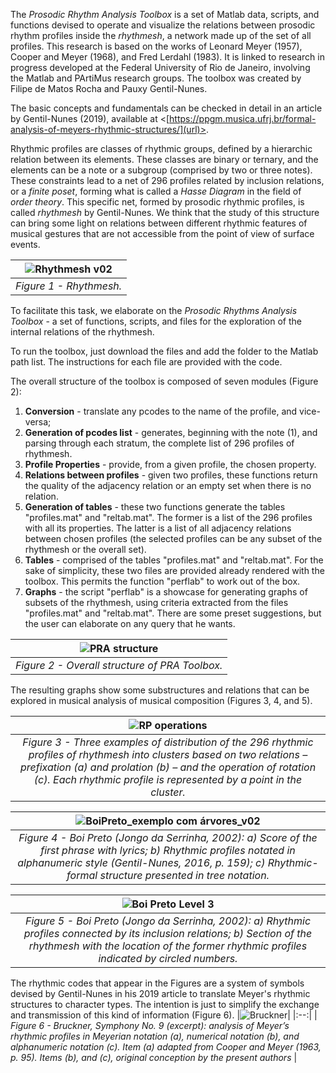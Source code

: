 The _Prosodic Rhythm Analysis Toolbox_ is a set of Matlab data, scripts, and functions devised to operate and visualize the relations between prosodic rhythm profiles inside the _rhythmesh_, a network made up of the set of all profiles. This research is based on the works of Leonard Meyer (1957), Cooper and Meyer (1968), and Fred Lerdahl (1983). It is linked to research in progress developed at the Federal University of Rio de Janeiro, involving the Matlab and PArtiMus research groups. The toolbox was created by Filipe de Matos Rocha and Pauxy Gentil-Nunes.

The basic concepts and fundamentals can be checked in detail in an article by Gentil-Nunes (2019), available at <[https://ppgm.musica.ufrj.br/formal-analysis-of-meyers-rhythmic-structures/](url)>.

Rhythmic profiles are classes of rhythmic groups, defined by a hierarchic relation between its elements. These classes are binary or ternary, and the elements can be a note or a subgroup (comprised by two or three notes). These constraints lead to a net of 296 profiles related by inclusion relations, or a _finite_ _poset_, forming what is called a _Hasse Diagram_ in the field of _order theory_. This specific net, formed by prosodic rhythmic profiles, is called _rhythmesh_ by Gentil-Nunes. We think that the study of this structure can bring some light on relations between different rhythmic features of musical gestures that are not accessible from the point of view of surface events.

|![Rhythmesh v02](https://github.com/Pauxygnunes/Prosodic-Rhythms-Analysis-Toolbox/assets/30673056/fb55c002-9c39-47ac-9401-e5d570ab2e99)|
|:--:| 
| *Figure 1 - Rhythmesh.* |

To facilitate this task, we elaborate on the _Prosodic Rhythms Analysis Toolbox_ - a set of functions, scripts, and files for the exploration of the internal relations of the rhythmesh.

To run the toolbox, just download the files and add the folder to the Matlab path list. The instructions for each file are provided with the code.

The overall structure of the toolbox is composed of seven modules (Figure 2):
1. **Conversion** - translate any pcodes to the name of the profile, and vice-versa;
2. **Generation of pcodes list** - generates, beginning with the note (1), and parsing through each stratum, the complete list of 296 profiles of rhythmesh.
3. **Profile Properties** - provide, from a given profile, the chosen property. 
4. **Relations between profiles** - given two profiles, these functions return the quality of the adjacency relation or an empty set when there is no relation.
5. **Generation of tables** - these two functions generate the tables "profiles.mat" and "reltab.mat". The former is a list of the 296 profiles with all its properties. The latter is a list of all adjacency relations between chosen profiles (the selected profiles can be any subset of the rhythmesh or the overall set).
6. **Tables** - comprised of the tables "profiles.mat" and "reltab.mat". For the sake of simplicity, these two files are provided already rendered with the toolbox. This permits the function "perflab" to work out of the box.
7. **Graphs** - the script "perflab" is a showcase for generating graphs of subsets of the rhythmesh, using criteria extracted from the files "profiles.mat" and "reltab.mat". There are some preset suggestions, but the user can elaborate on any query that he wants.

|![PRA structure](https://github.com/Pauxygnunes/Prosodic-Rhythm-Analysis-Toolbox/assets/30673056/6e392dd3-a684-47dd-8a6a-986d15f81645)|
|:--:| 
| *Figure 2 - Overall structure of PRA Toolbox.* |

The resulting graphs show some substructures and relations that can be explored in musical analysis of musical composition (Figures 3, 4, and 5).

|![RP operations](https://github.com/Pauxygnunes/Prosodic-Rhythm-Analysis-Toolbox/assets/30673056/fdca217a-1643-413c-96ed-714d58bf02d9)|
|:--:| 
| *Figure 3 - Three examples of distribution of the 296 rhythmic profiles of rhythmesh into clusters based on two relations – prefixation (a) and prolation (b) – and the operation of rotation (c). Each rhythmic profile is represented by a point in the cluster.* |

|![BoiPreto_exemplo com árvores_v02](https://github.com/Pauxygnunes/Prosodic-Rhythm-Analysis-Toolbox/assets/30673056/633dfc7b-269a-4549-8165-84b57bd7ebfb)|
|:--:| 
| *Figure 4 - Boi Preto (Jongo da Serrinha, 2002): a) Score of the first phrase with lyrics; b) Rhythmic profiles notated in alphanumeric style (Gentil-Nunes, 2016, p. 159); c)  Rhythmic-formal structure presented in tree notation.* |

|![Boi Preto Level 3](https://github.com/Pauxygnunes/Prosodic-Rhythm-Analysis-Toolbox/assets/30673056/ec156cea-90d3-4870-a432-3320a0b4daa6)|
|:--:| 
| *Figure 5 - Boi Preto (Jongo da Serrinha, 2002): a) Rhythmic profiles connected by its inclusion relations; b) Section of the rhythmesh with the location of the former rhythmic profiles indicated by circled numbers.* |

The rhythmic codes that appear in the Figures are a system of symbols devised by Gentil-Nunes in his 2019 article to translate Meyer's rhythmic structures to character types. The intention is just to simplify the exchange and transmission of this kind of information (Figure 6).
|![Bruckner](https://github.com/Pauxygnunes/Prosodic-Rhythm-Analysis-Toolbox/assets/30673056/ed29a43f-c5b9-46bd-9e39-fecd18365ad0)|
|:--:|
| *Figure 6 - Bruckner, Symphony No. 9 (excerpt): analysis of Meyer’s rhythmic profiles in Meyerian notation (a), numerical notation (b), and alphanumeric notation (c). Item (a) adapted from Cooper and Meyer (1963, p. 95). Items (b), and (c), original conception by the present authors* |

